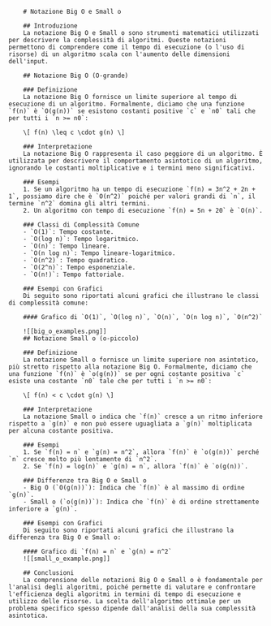 		# Notazione Big O e Small o
		
		## Introduzione
		La notazione Big O e Small o sono strumenti matematici utilizzati per descrivere la complessità di algoritmi. Queste notazioni permettono di comprendere come il tempo di esecuzione (o l'uso di risorse) di un algoritmo scala con l'aumento delle dimensioni dell'input.
		
		## Notazione Big O (O-grande)
		
		### Definizione
		La notazione Big O fornisce un limite superiore al tempo di esecuzione di un algoritmo. Formalmente, diciamo che una funzione `f(n)` è `O(g(n))` se esistono costanti positive `c` e `n0` tali che per tutti i `n >= n0`:
		
		\[ f(n) \leq c \cdot g(n) \]
		
		### Interpretazione
		La notazione Big O rappresenta il caso peggiore di un algoritmo. È utilizzata per descrivere il comportamento asintotico di un algoritmo, ignorando le costanti moltiplicative e i termini meno significativi.
		
		### Esempi
		1. Se un algoritmo ha un tempo di esecuzione `f(n) = 3n^2 + 2n + 1`, possiamo dire che è `O(n^2)` poiché per valori grandi di `n`, il termine `n^2` domina gli altri termini.
		2. Un algoritmo con tempo di esecuzione `f(n) = 5n + 20` è `O(n)`.
		
		### Classi di Complessità Comune
		- `O(1)`: Tempo costante.
		- `O(log n)`: Tempo logaritmico.
		- `O(n)`: Tempo lineare.
		- `O(n log n)`: Tempo lineare-logaritmico.
		- `O(n^2)`: Tempo quadratico.
		- `O(2^n)`: Tempo esponenziale.
		- `O(n!)`: Tempo fattoriale.
		
		### Esempi con Grafici
		Di seguito sono riportati alcuni grafici che illustrano le classi di complessità comune:
		
		#### Grafico di `O(1)`, `O(log n)`, `O(n)`, `O(n log n)`, `O(n^2)`
		
		![[big_o_examples.png]]
		## Notazione Small o (o-piccolo)
		
		### Definizione
		La notazione Small o fornisce un limite superiore non asintotico, più stretto rispetto alla notazione Big O. Formalmente, diciamo che una funzione `f(n)` è `o(g(n))` se per ogni costante positiva `c` esiste una costante `n0` tale che per tutti i `n >= n0`:
		
		\[ f(n) < c \cdot g(n) \]
		
		### Interpretazione
		La notazione Small o indica che `f(n)` cresce a un ritmo inferiore rispetto a `g(n)` e non può essere uguagliata a `g(n)` moltiplicata per alcuna costante positiva.
		
		### Esempi
		1. Se `f(n) = n` e `g(n) = n^2`, allora `f(n)` è `o(g(n))` perché `n` cresce molto più lentamente di `n^2`.
		2. Se `f(n) = log(n)` e `g(n) = n`, allora `f(n)` è `o(g(n))`.
		
		### Differenze tra Big O e Small o
		- Big O (`O(g(n))`): Indica che `f(n)` è al massimo di ordine `g(n)`.
		- Small o (`o(g(n))`): Indica che `f(n)` è di ordine strettamente inferiore a `g(n)`.
		
		### Esempi con Grafici
		Di seguito sono riportati alcuni grafici che illustrano la differenza tra Big O e Small o:
		
		#### Grafico di `f(n) = n` e `g(n) = n^2`
		![[small_o_example.png]]
		
		## Conclusioni
		La comprensione delle notazioni Big O e Small o è fondamentale per l'analisi degli algoritmi, poiché permette di valutare e confrontare l'efficienza degli algoritmi in termini di tempo di esecuzione e utilizzo delle risorse. La scelta dell'algoritmo ottimale per un problema specifico spesso dipende dall'analisi della sua complessità asintotica.
